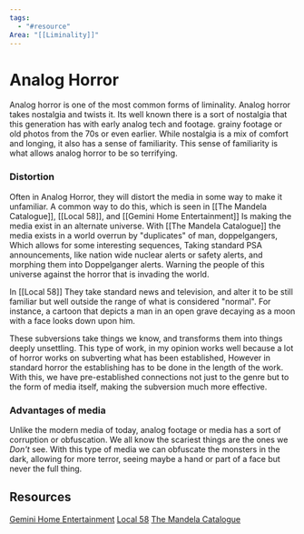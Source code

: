```yaml
---
tags:
  - "#resource"
Area: "[[Liminality]]"
---
```


# Analog Horror

Analog horror is one of the most common forms of liminality. Analog horror takes nostalgia and twists it. Its well known there is a sort of nostalgia that this generation has with early analog tech and footage. grainy footage or old photos from the 70s or even earlier. While nostalgia is a mix of comfort and longing, it also has a sense of familiarity. This sense of familiarity is what allows analog horror to be so terrifying. 

### Distortion
Often in Analog Horror, they will distort the media in some way to make it unfamiliar. A common way to do this, which is seen in [[The Mandela Catalogue]], [[Local 58]], and [[Gemini Home Entertainment]] Is making the media exist in an alternate universe. With [[The Mandela Catalogue]] the media exists in a world overrun by "duplicates" of man, doppelgangers, Which allows for some interesting sequences, Taking standard PSA announcements, like nation wide nuclear alerts or safety alerts, and morphing them into Doppelganger alerts. Warning the people of this universe against the horror that is invading the world. 

In [[Local 58]] They take standard news and television, and alter it to be still familiar but well outside the range of what is considered "normal". For instance, a cartoon that depicts a man in an open grave decaying as a moon with a face looks down upon him. 

These subversions take things we know, and transforms them into things deeply unsettling. This type of work, in my opinion works well because a lot of horror works on subverting what has been established, However in standard horror the establishing has to be done in the length of the work. With this, we have pre-established connections not just to the genre but to the form of media itself, making the subversion much more effective.
### Advantages of media
Unlike the modern media of today, analog footage or media has a sort of corruption or obfuscation. We all know the scariest things are the ones we *Don't* see. With this type of media we can obfuscate the monsters in the dark, allowing for more terror, seeing maybe a hand or part of a face but never the full thing.


## Resources
[Gemini Home Entertainment](https://www.youtube.com/GEMINIHOMEENTERTAINMENT)
[Local 58](https://www.youtube.com/@LOCAL58TV)
[The Mandela Catalogue](https://www.youtube.com/@AlexxKister)
